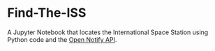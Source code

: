 # Find-The-ISS
A Jupyter Notebook that locates the International Space Station using Python code and the [Open Notify API](http://open-notify.org/Open-Notify-API/ISS-Location-Now/).
